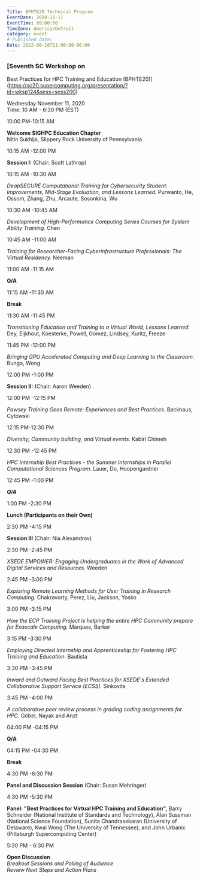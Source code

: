 ```yaml
---
Title: BPHTE20 Technical Program
EventDate: 2020-11-11
EventTime: 09:00:00
TimeZone: America/Detroit
category: event
# Published date:
Date: 2022-08-18T11:00:00-06:00
---
```



### [Seventh SC Workshop on  
Best Practices for HPC Training and Education (BPHTE20)](https://sc20.supercomputing.org/presentation/?id=wksp124&sess=sess200)


Wednesday November 11, 2020  
Time: 10 AM - 6:30 PM (EST)

10:00 PM-10:15 AM

**Welcome SIGHPC Education Chapter**  
Nitin Sukhija, Slippery Rock University of Pennsylvania  

10:15 AM -12:00 PM

**Session I:** (Chair: Scott Lathrop)

10:15 AM -10:30 AM

_DeapSECURE Computational Training for Cybersecurity Student: Improvements, Mid-Stage Evaluation, and Lessons Learned._ Purwanto, He, Ossom, Zhang, Zhu, Arcaute, Sosonkina, Wu

10:30 AM -10:45 AM

_Development of High-Performance Computing Series Courses for System Ability Training._ Chen

10:45 AM -11:00 AM

_Training for Researcher-Facing Cyberinfrastructure Professionals: The Virtual Residency._ Neeman

11:00 AM -11:15 AM

**Q/A**

11:15 AM -11:30 AM

**Break**

11:30 AM -11:45 PM

_Transitioning Education and Training to a Virtual World, Lessons Learned._ Dey, Eijkhout, Koesterke, Powell, Gomez, Lindsey, Kuritz, Freeze

11:45 PM -12:00 PM

_Bringing GPU Accelerated Computing and Deep Learning to the Classroom._ Bungo, Wong

12:00 PM -1:00 PM

**Session II:** (Chair: Aaron Weeden)

12:00 PM -12:15 PM

_Pawsey Training Goes Remote: Experiences and Best Practices._ Backhaus, Cytowski

12:15 PM-12:30 PM

_Diversity, Community building, and Virtual events._ Kabiri Chimeh

12:30 PM -12:45 PM

_HPC Internship Best Practices - the Summer Internships in Parallel Computational Sciences Program._ Lauer, Do, Hoopengardner

12:45 PM -1:00 PM

_**Q/A**_

1:00 PM -2:30 PM

**Lunch (Participants on their Own)**

2:30 PM -4:15 PM

**Session III** (Chair: Nia Alexandrov)

2:30 PM -2:45 PM

_XSEDE EMPOWER: Engaging Undergraduates in the Work of Advanced Digital Services and Resources._ Weeden

2:45 PM -3:00 PM

_Exploring Remote Learning Methods for User Training in Research Computing._ Chakravorty, Perez, Liu, Jackson, Yosko

3:00 PM -3:15 PM

_How the ECP Training Project is helping the entire HPC Community prepare for Exascale Computing._ Marques, Barker

3:15 PM -3:30 PM

_Employing Directed Internship and Apprenticeship for Fostering HPC Training and Education._ Bautista

3:30 PM -3:45 PM

_Inward and Outward Facing Best Practices for XSEDE's Extended Collaborative Support Service (ECSS)._ Sinkovits

3:45 PM -4:00 PM

_A collaborative peer review process in grading coding assignments for HPC._ Göbel, Nayak and Anzt

04:00 PM -04:15 PM

**Q/A**

04:15 PM -04:30 PM

**Break**

4:30 PM -6:30 PM

**Panel and Discussion Session** (Chair: Susan Mehringer)

4:30 PM -5:30 PM

**Panel: "Best Practices for Virtual HPC Training and Education",** Barry Schneider (National Institute of Standards and Technology), Alan Sussman (National Science Foundation), Sunita Chandrasekaran (University of Delaware), Kwai Wong (The University of Tennessee), and John Urbanic (Pittsburgh Supercomputing Center)

5:30 PM - 6:30 PM

**Open Discussion**  
_Breakout Sessions and Polling of Audience_  
_Review Next Steps and Action Plans_